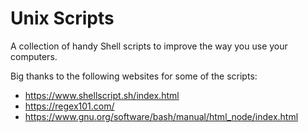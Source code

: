 # Unix Scripts

A collection of handy Shell scripts to improve the way you use your computers.

Big thanks to the following websites for some of the scripts:

- https://www.shellscript.sh/index.html 
- https://regex101.com/ 
- https://www.gnu.org/software/bash/manual/html_node/index.html

